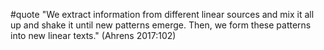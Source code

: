 #quote  "We extract information from different linear sources and mix it all up and shake it until new patterns emerge. Then, we form these patterns into new linear texts." (Ahrens 2017:102)